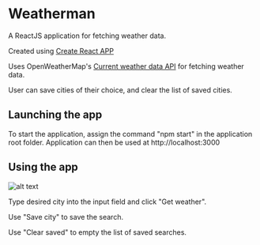 # Weatherman
A ReactJS application for fetching weather data.

Created using [Create React APP](https://github.com/facebook/create-react-app/tree/master)

Uses OpenWeatherMap's [Current weather data API](http://api.openweathermap.org/) for fetching weather data.

User can save cities of their choice, and clear the list of saved cities.

## Launching the app

To start the application, assign the command "npm start" in the application root folder. Application can then be used at http://localhost:3000

## Using the app

![alt text](http://renki.dy.fi//varasto/weatherman_demo.png "Demo image")

Type desired city into the input field and click "Get weather".

Use "Save city" to save the search.

Use "Clear saved" to empty the list of saved searches.

